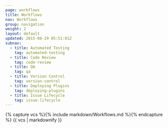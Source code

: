 ```yaml
---
page: workflows
title: Workflows
nav: Workflows
group: navigation
weight: 2
layout: default
updated: 2015-08-29 05:51:01Z
subnav:
  - title: Automated Testing
    tag: automated-testing
  - title: Code Review
    tag: code-review
  - title: QA
    tag: qa
  - title: Version Control
    tag: version-control
  - title: Deploying Plugins
    tag: deploying-plugins
  - title: Issue Lifecycle
    tag: issue-lifecycle
---
```


<div class="docs-section">
		{% capture vcs %}{% include markdown/Workflows.md %}{% endcapture %}
		{{ vcs | markdownify }}
</div>
